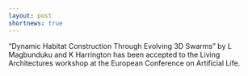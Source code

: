 ```yaml
---
layout: post
shortnews: true
---
```


“Dynamic Habitat Construction Through Evolving 3D Swarms” by L Magbunduku and K Harrington has been accepted to the Living Architectures workshop at the European Conference on Artificial Life.